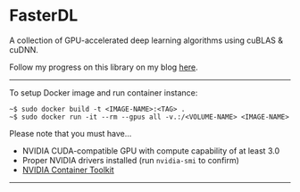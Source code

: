# FasterDL
A collection of GPU-accelerated deep learning algorithms using cuBLAS & cuDNN.

Follow my progress on this library on my blog [here]().

---

To setup Docker image and run container instance:
```docker
~$ sudo docker build -t <IMAGE-NAME>:<TAG> .
~$ sudo docker run -it --rm --gpus all -v.:/<VOLUME-NAME> <IMAGE-NAME>
```

Please note that you must have...
- NVIDIA CUDA-compatible GPU with compute capability of at least 3.0
- Proper NVIDIA drivers installed (run `nvidia-smi` to confirm)
- [NVIDIA Container Toolkit](https://docs.nvidia.com/datacenter/cloud-native/container-toolkit/1.14.1/index.html)

---

